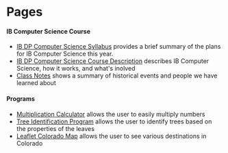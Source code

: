 # Pages
#### IB Computer Science Course
* [IB DP Computer Science Syllabus](https://izzybrunet.github.io/hello-web/IB-DP-CS-syllabus) provides a brief summary of the plans for IB Computer Science this year.
* [IB DP Computer Science Course Description](https://izzybrunet.github.io/hello-web/IB-DP-CS-course-descriptions) describes IB Computer Science, how it works, and what's inolved
* [Class Notes](https://izzybrunet.github.io/hello-web/class-notes) shows a summary of historical events and people we have learned about

#### Programs
* [Multiplication Calculator](https://izzybrunet.github.io/hello-web/multiplicationcalc.html) allows the user to easily multiply numbers
* [Tree Identification Program](https://izzybrunet.github.io/hello-web/treeid.html) allows the user to identify trees based on the properties of the leaves
* [Leaflet Colorado Map](https://izzybrunet.github.io/hello-web/coloradomap.html) allows the user to see various destinations in Colorado

